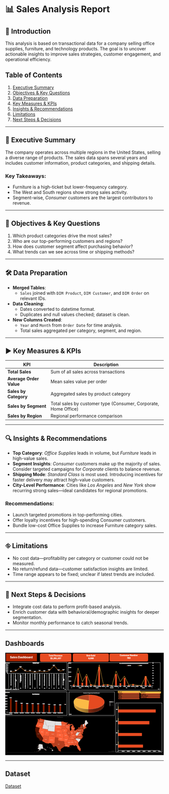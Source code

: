 # 📊 Sales Analysis Report

## 🔹 Introduction
This analysis is based on transactional data for a company selling office supplies, furniture, and technology products. The goal is to uncover actionable insights to improve sales strategies, customer engagement, and operational efficiency.

## Table of Contents
1. [Executive Summary](#executive-summary)
2. [Objectives & Key Questions](#objectives--key-questions)
3. [Data Preparation](#data-preparation)
4. [Key Measures & KPIs](#key-measures--kpis)
5. [Insights & Recommendations](#insights--recommendations)
6. [Limitations](#limitations)
7. [Next Steps & Decisions](#next-steps--decisions)

---

## 📜 Executive Summary
The company operates across multiple regions in the United States, selling a diverse range of products. The sales data spans several years and includes customer information, product categories, and shipping details. 

### Key Takeaways:
- Furniture is a high-ticket but lower-frequency category.
- The West and South regions show strong sales activity.
- Segment-wise, *Consumer* customers are the largest contributors to revenue.

---

## 🎯 Objectives & Key Questions
1. Which product categories drive the most sales?
2. Who are our top-performing customers and regions?
3. How does customer segment affect purchasing behavior?
4. What trends can we see across time or shipping methods?

---

## 🛠️ Data Preparation
- **Merged Tables**:
  - `Sales` joined with `DIM Product`, `DIM Customer`, and `DIM Order` on relevant IDs.
- **Data Cleaning**:
  - Dates converted to datetime format.
  - Duplicates and null values checked; dataset is clean.
- **New Columns Created**:
  - `Year` and `Month` from `Order Date` for time analysis.
  - Total sales aggregated per category, segment, and region.

---

## ▶️ Key Measures & KPIs

| KPI | Description |
|-----|-------------|
| **Total Sales** | Sum of all sales across transactions |
| **Average Order Value** | Mean sales value per order |
| **Sales by Category** | Aggregated sales by product category |
| **Sales by Segment** | Total sales by customer type (Consumer, Corporate, Home Office) |
| **Sales by Region** | Regional performance comparison |

---

## 🔍 Insights & Recommendations
- **Top Category**: *Office Supplies* leads in volume, but *Furniture* leads in high-value sales.
- **Segment Insights**: *Consumer* customers make up the majority of sales. Consider targeted campaigns for *Corporate* clients to balance revenue.
- **Shipping Mode**: *Standard Class* is most used. Introducing incentives for faster delivery may attract high-value customers.
- **City-Level Performance**: Cities like *Los Angeles* and *New York* show recurring strong sales—ideal candidates for regional promotions.

### Recommendations:
- Launch targeted promotions in top-performing cities.
- Offer loyalty incentives for high-spending Consumer customers.
- Bundle low-cost Office Supplies to increase Furniture category sales.

---

## ⛗️ Limitations
- No cost data—profitability per category or customer could not be measured.
- No return/refund data—customer satisfaction insights are limited.
- Time range appears to be fixed; unclear if latest trends are included.

---

## 🔄 Next Steps & Decisions
- Integrate cost data to perform profit-based analysis.
- Enrich customer data with behavioral/demographic insights for deeper segmentation.
- Monitor monthly performance to catch seasonal trends.

---

## Dashboards
![Sales Dashboard](https://github.com/Omar-Ahmed-Kandel/Task-1/blob/main/Screenshot%202025-08-02%20170020.png?raw=true)

---

## Dataset
<a href = "https://github.com/Omar-Ahmed-Kandel/Task-1/blob/main/train.csv">Dataset</a>
